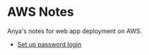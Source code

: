 # AWS Notes
Anya's notes for web app deployment on AWS.

- [Set up password login](ec2-add-root-user-log.md)
